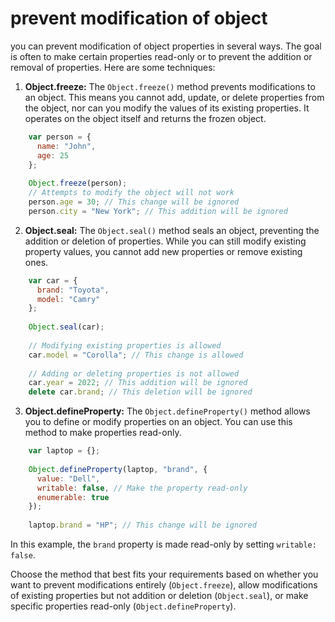 # prevent modification of object

you can prevent modification of object properties in several ways. The goal is often to make certain properties read-only or to prevent the addition or removal of properties. Here are some techniques:

1.  **Object.freeze:** The `Object.freeze()` method prevents modifications to an object. This means you cannot add, update, or delete properties from the object, nor can you modify the values of its existing properties. It operates on the object itself and returns the frozen object.
    
```javascript
	var person = {
      name: "John",
      age: 25
    };
    
    Object.freeze(person);
    // Attempts to modify the object will not work
    person.age = 30; // This change will be ignored
    person.city = "New York"; // This addition will be ignored
   ```
    
2.  **Object.seal:** The `Object.seal()` method seals an object, preventing the addition or deletion of properties. While you can still modify existing property values, you cannot add new properties or remove existing ones.
    
```javascript
	var car = {
      brand: "Toyota",
      model: "Camry"
    };
    
    Object.seal(car);
    
    // Modifying existing properties is allowed
    car.model = "Corolla"; // This change is allowed
    
    // Adding or deleting properties is not allowed
    car.year = 2022; // This addition will be ignored
    delete car.brand; // This deletion will be ignored
   ```
    
3.  **Object.defineProperty:** The `Object.defineProperty()` method allows you to define or modify properties on an object. You can use this method to make properties read-only.
    
```javascript
	var laptop = {};
    
    Object.defineProperty(laptop, "brand", {
      value: "Dell",
      writable: false, // Make the property read-only
      enumerable: true
    });
    
    laptop.brand = "HP"; // This change will be ignored
   ```
    
   In this example, the `brand` property is made read-only by setting `writable: false`.
    

Choose the method that best fits your requirements based on whether you want to prevent modifications entirely (`Object.freeze`), allow modifications of existing properties but not addition or deletion (`Object.seal`), or make specific properties read-only (`Object.defineProperty`).